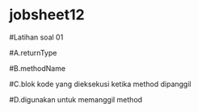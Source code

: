 # jobsheet12
#Latihan soal 01

#A.returnType

#B.methodName

#C.blok kode yang dieksekusi ketika method dipanggil

#D.digunakan untuk memanggil method
